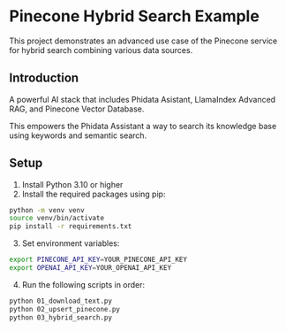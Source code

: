 # Pinecone Hybrid Search Example

This project demonstrates an advanced use case of the Pinecone service for hybrid search combining various data sources.

## Introduction

A powerful AI stack that includes Phidata Asistant, LlamaIndex Advanced RAG, and Pinecone Vector Database.

This empowers the Phidata Assistant a way to search its knowledge base using keywords and semantic search.

## Setup

1. Install Python 3.10 or higher
2. Install the required packages using pip:
```bash
python -m venv venv
source venv/bin/activate
pip install -r requirements.txt
```
3. Set environment variables:
```bash
export PINECONE_API_KEY=YOUR_PINECONE_API_KEY
export OPENAI_API_KEY=YOUR_OPENAI_API_KEY
```
4. Run the following scripts in order:
```bash
python 01_download_text.py
python 02_upsert_pinecone.py
python 03_hybrid_search.py
```